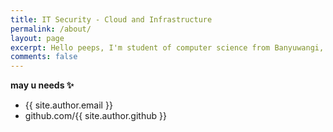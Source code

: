 ```yaml
---
title: IT Security - Cloud and Infrastructure
permalink: /about/
layout: page
excerpt: Hello peeps, I'm student of computer science from Banyuwangi, living in Jogjakarta. This blog for documentation about my programming journey, running on jekyll, hosting on netlify and using my own simple theme.
comments: false
---
```



**may u needs ✨**

- {{ site.author.email }}
- github.com/{{ site.author.github }}
